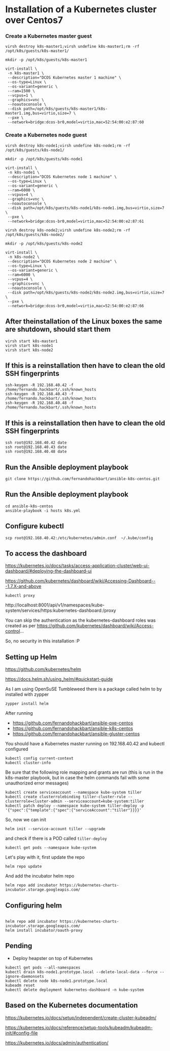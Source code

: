 # Installation of a Kubernetes cluster over Centos7 

### Create a Kubernetes master guest
```
virsh destroy k8s-master1;virsh undefine k8s-master1;rm -rf /opt/k8s/guests/k8s-master1/
```
 
```
mkdir -p /opt/k8s/guests/k8s-master1

virt-install \
 -n k8s-master1 \
 --description="DCOS Kubernetes master 1 machine" \
 --os-type=Linux \
 --os-variant=generic \
 --ram=1500 \
 --vcpus=1 \
 --graphics=vnc \
 --noautoconsole \
 --disk path=/opt/k8s/guests/k8s-master1/k8s-master1.img,bus=virtio,size=7 \
 --pxe \
 --network=bridge:dcos-br0,model=virtio,mac=52:54:00:e2:87:60
``` 

### Create a Kubernetes node guest
```
virsh destroy k8s-node1;virsh undefine k8s-node1;rm -rf /opt/k8s/guests/k8s-node1/
```
 
```
mkdir -p /opt/k8s/guests/k8s-node1

virt-install \
 -n k8s-node1 \
 --description="DCOS Kubernetes node 1 machine" \
 --os-type=Linux \
 --os-variant=generic \
 --ram=6000 \
 --vcpus=4 \
 --graphics=vnc \
 --noautoconsole \
 --disk path=/opt/k8s/guests/k8s-node1/k8s-node1.img,bus=virtio,size=7 \
 --pxe \
 --network=bridge:dcos-br0,model=virtio,mac=52:54:00:e2:87:61
```

```
virsh destroy k8s-node2;virsh undefine k8s-node2;rm -rf /opt/k8s/guests/k8s-node2/
```

```
mkdir -p /opt/k8s/guests/k8s-node2

virt-install \
 -n k8s-node2 \
 --description="DCOS Kubernetes node 2 machine" \
 --os-type=Linux \
 --os-variant=generic \
 --ram=6000 \
 --vcpus=4 \
 --graphics=vnc \
 --noautoconsole \
 --disk path=/opt/k8s/guests/k8s-node2/k8s-node2.img,bus=virtio,size=7 \
 --pxe \
 --network=bridge:dcos-br0,model=virtio,mac=52:54:00:e2:87:66
```

## After theinstallation of the Linux boxes the same are shutdown, should start them
```
virsh start k8s-master1
virsh start k8s-node1
virsh start k8s-node2
```

## If this is a reinstallation then have to clean the old SSH fingerprints
```
ssh-keygen -R 192.168.40.42 -f /home/fernando.hackbart/.ssh/known_hosts
ssh-keygen -R 192.168.40.43 -f /home/fernando.hackbart/.ssh/known_hosts
ssh-keygen -R 192.168.40.48 -f /home/fernando.hackbart/.ssh/known_hosts
```

## If this is a reinstallation then have to clean the old SSH fingerprints
```
ssh root@192.168.40.42 date
ssh root@192.168.40.43 date
ssh root@192.168.40.48 date
```

## Run the Ansible deployment playbook
```
git clone https://github.com/fernandohackbart/ansible-k8s-centos.git
```

## Run the Ansible deployment playbook
```
cd ansible-k8s-centos
ansible-playbook -i hosts k8s.yml
```

## Configure kubectl
```
scp root@192.168.40.42:/etc/kubernetes/admin.conf  ~/.kube/config
```

## To access the dashboard
https://kubernetes.io/docs/tasks/access-application-cluster/web-ui-dashboard/#deploying-the-dashboard-ui

https://github.com/kubernetes/dashboard/wiki/Accessing-Dashboard---1.7.X-and-above


```
kubectl proxy
```

http://localhost:8001/api/v1/namespaces/kube-system/services/https:kubernetes-dashboard:/proxy

You can skip the authentication as the kubernetes-dashboard roles was created as per https://github.com/kubernetes/dashboard/wiki/Access-control...

So, no security in this installation :P







## Setting up Helm

https://github.com/kubernetes/helm

https://docs.helm.sh/using_helm/#quickstart-guide

As I am using OpenSuSE Tumbleweed there is a package called helm to by installed with zypper
```
zypper install helm
```
After running 
* https://github.com/fernandohackbart/ansible-pxe-centos
* https://github.com/fernandohackbart/ansible-k8s-centos
* https://github.com/fernandohackbart/ansible-gluster-centos

You should have a Kubernetes master running on 192.168.40.42 and kubectl configured
```
kubectl config current-context
kubectl cluster-info
```

Be sure that the following role mapping and grants are run  (this is run in the k8s-master playbook, but in case the helm commands fail with some unauthorized error messages)
```
kubectl create serviceaccount --namespace kube-system tiller
kubectl create clusterrolebinding tiller-cluster-rule --clusterrole=cluster-admin --serviceaccount=kube-system:tiller
kubectl patch deploy --namespace kube-system tiller-deploy -p '{"spec":{"template":{"spec":{"serviceAccount":"tiller"}}}}'
```
So, now we can init
```
helm init --service-account tiller --upgrade
```

and check if there is a POD called `tiller-deploy`
```
kubectl get pods --namespace kube-system
```

Let's play with it, first update the repo 
```
helm repo update
```

And add the incubator helm repo
```
helm repo add incubator https://kubernetes-charts-incubator.storage.googleapis.com/
```



## Configuring helm
```

helm repo add incubator https://kubernetes-charts-incubator.storage.googleapis.com/
helm install incubator/oauth-proxy
```

## Pending
* Deploy heapster on top of Kubernetes


```
kubectl get pods --all-namespaces
kubectl drain k8s-node1.prototype.local --delete-local-data --force --ignore-daemonsets
kubectl delete node k8s-node1.prototype.local
kubeadm reset
kubectl delete deployment kubernetes-dashboard -n kube-system
```

## Based on the Kubernetes documentation

https://kubernetes.io/docs/setup/independent/create-cluster-kubeadm/

https://kubernetes.io/docs/reference/setup-tools/kubeadm/kubeadm-init/#config-file

https://kubernetes.io/docs/admin/authentication/




